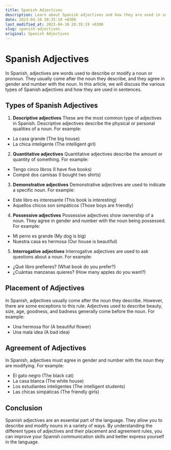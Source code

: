 ```yaml
---
title: Spanish Adjectives
description: Learn about Spanish adjectives and how they are used in sentences.
date: 2023-04-10 20:35:19 +0300
last_modified_at: 2023-04-10 20:35:19 +0300
slug: spanish-adjectives
original: Spanish Adjectives
---
```

# Spanish Adjectives

In Spanish, adjectives are words used to describe or modify a noun or pronoun. They usually come after the noun they describe, and they agree in gender and number with the noun. In this article, we will discuss the various types of Spanish adjectives and how they are used in sentences.

## Types of Spanish Adjectives

1. **Descriptive adjectives**
These are the most common type of adjectives in Spanish. Descriptive adjectives describe the physical or personal qualities of a noun. For example: 
- La casa grande (The big house)
- La chica inteligente (The intelligent girl)

2. **Quantitative adjectives**
Quantitative adjectives describe the amount or quantity of something. For example:
- Tengo cinco libros (I have five books)
- Compré dos camisas (I bought two shirts)

3. **Demonstrative adjectives**
Demonstrative adjectives are used to indicate a specific noun. For example:
- Este libro es interesante (This book is interesting)
- Aquellos chicos son simpáticos (Those boys are friendly)

4. **Possessive adjectives**
Possessive adjectives show ownership of a noun. They agree in gender and number with the noun being possessed. For example:
- Mi perro es grande (My dog is big)
- Nuestra casa es hermosa (Our house is beautiful)

5. **Interrogative adjectives**
Interrogative adjectives are used to ask questions about a noun. For example:
- ¿Qué libro prefieres? (What book do you prefer?)
- ¿Cuántas manzanas quieres? (How many apples do you want?)

## Placement of Adjectives

In Spanish, adjectives usually come after the noun they describe. However, there are some exceptions to this rule. Adjectives used to describe beauty, size, age, goodness, and badness generally come before the noun. For example:
- Una hermosa flor (A beautiful flower)
- Una mala idea (A bad idea)

## Agreement of Adjectives

In Spanish, adjectives must agree in gender and number with the noun they are modifying. For example:
- El gato negro (The black cat)
- La casa blanca (The white house)
- Los estudiantes inteligentes (The intelligent students)
- Las chicas simpáticas (The friendly girls)

## Conclusion

Spanish adjectives are an essential part of the language. They allow you to describe and modify nouns in a variety of ways. By understanding the different types of adjectives and their placement and agreement rules, you can improve your Spanish communication skills and better express yourself in the language.
